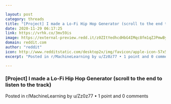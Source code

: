 ```yaml
---

layout: post
category: threads
title: "[Project] I made a Lo-Fi Hip Hop Generator (scroll to the end to listen to the track)"
date: 2020-11-29 06:17:25
link: https://vrhk.co/3mv59is
image: https://external-preview.redd.it/z0ZItYedhcdHbG4IMqc8fm1qZJPmwBysrK-s16mBUDo.jpg?width=640&height=335.078534031&auto=webp&crop=640:335.078534031,smart&s=5878a5aa5c08aee7d81d9fa0be7e224945899073
domain: reddit.com
author: "reddit"
icon: http://www.redditstatic.com/desktop2x/img/favicon/apple-icon-57x57.png
excerpt: "Posted in r/MachineLearning by u/Zz0z77 • 1 point and 0 comments"

---
```


### [Project] I made a Lo-Fi Hip Hop Generator (scroll to the end to listen to the track)

Posted in r/MachineLearning by u/Zz0z77 • 1 point and 0 comments